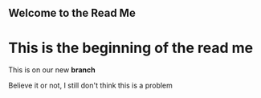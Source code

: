 ## Welcome to the Read Me

# This is the beginning of the read me


This is on our new **branch**

Believe it or not, I still don't think this is a problem
